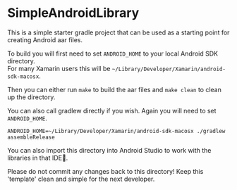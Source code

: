 SimpleAndroidLibrary
====================

This is a simple starter gradle project that can be used as a starting point
for creating Android aar files.

To build you will first need to set `ANDROID_HOME` to your local Android SDK directory.  
For many Xamarin users this will be 
`~/Library/Developer/Xamarin/android-sdk-macosx`.

Then you can either run `make` to build the aar files and `make clean` to clean up the directory.

You can also call gradlew directly if you wish.  Again you will need to set `ANDROID_HOME`.

`ANDROID_HOME=~/Library/Developer/Xamarin/android-sdk-macosx ./gradlew assembleRelease`

You can also import this directory into Android Studio to work
with the libraries in that IDE.

Please do not commit any changes back to this directory!  Keep this 'template' clean
and simple for the next developer.